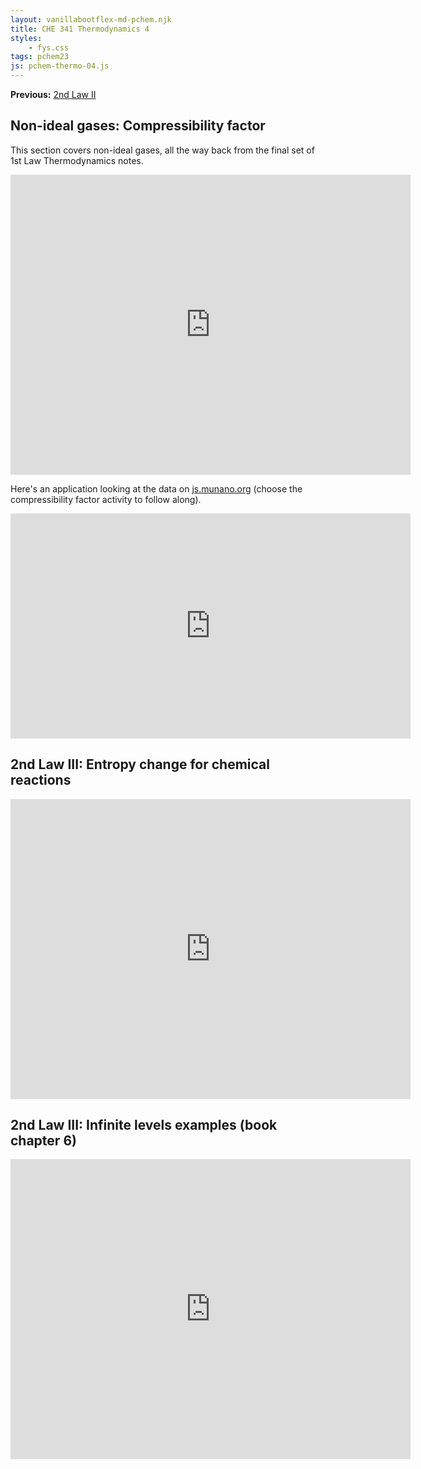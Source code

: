 ```yaml
---
layout: vanillabootflex-md-pchem.njk
title: CHE 341 Thermodynamics 4
styles:
    - fys.css
tags: pchem23
js: pchem-thermo-04.js
---
```


**Previous:** [2nd Law II](/pchem1-thermo-05-2nd-law-2)

## Non-ideal gases: Compressibility factor

This section covers non-ideal gases, all the way back from the final set of 1st Law Thermodynamics notes.

<iframe width="640" height="480" src="https://www.youtube.com/embed/NBD8L4wLJcg?si=zETqj4_EYyfURgMo" title="YouTube video player" frameborder="0" allow="accelerometer; autoplay; clipboard-write; encrypted-media; gyroscope; picture-in-picture; web-share" allowfullscreen></iframe>

Here's an application looking at the data on [js.munano.org](https://js.munano.org) (choose the compressibility factor activity to follow along).

<iframe width="640" height="360" src="https://www.youtube.com/embed/xIrBRMF8RUw?si=_glxSPdZwGJt4An7" title="YouTube video player" frameborder="0" allow="accelerometer; autoplay; clipboard-write; encrypted-media; gyroscope; picture-in-picture; web-share" allowfullscreen></iframe>

## 2nd Law III: Entropy change for chemical reactions

<iframe width="640" height="480" src="https://www.youtube.com/embed/kwbj6JU_SMM?si=8UXnUU23IIck6X7H" title="YouTube video player" frameborder="0" allow="accelerometer; autoplay; clipboard-write; encrypted-media; gyroscope; picture-in-picture; web-share" allowfullscreen></iframe>


## 2nd Law III: Infinite levels examples (book chapter 6)

<iframe width="640" height="480" src="https://www.youtube.com/embed/ulgiCa7C9JI?si=m1TUOInGkLPYu4WQ" title="YouTube video player" frameborder="0" allow="accelerometer; autoplay; clipboard-write; encrypted-media; gyroscope; picture-in-picture; web-share" allowfullscreen></iframe>

